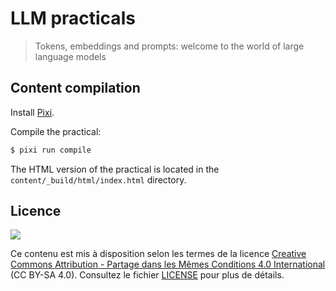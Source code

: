 # LLM practicals

> Tokens, embeddings and prompts: welcome to the world of large language models


## Content compilation


Install [Pixi](https://pixi.sh/latest/).

Compile the practical:

```bash
$ pixi run compile
```

The HTML version of the practical is located in the `content/_build/html/index.html` directory.


## Licence

![](cours/img/CC-BY-SA.png)

Ce contenu est mis à disposition selon les termes de la licence [Creative Commons Attribution - Partage dans les Mêmes Conditions 4.0 International](https://creativecommons.org/licenses/by-sa/4.0/deed.fr) (CC BY-SA 4.0). Consultez le fichier [LICENSE](LICENSE) pour plus de détails.


